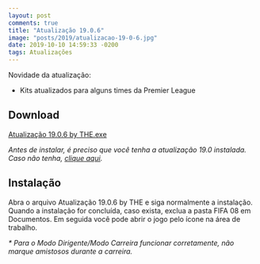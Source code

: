 ```yaml
---
layout: post
comments: true
title: "Atualização 19.0.6"
image: "posts/2019/atualizacao-19-0-6.jpg"
date: 2019-10-10 14:59:33 -0200
tags: Atualizações
---
```


Novidade da atualização:
- Kits atualizados para alguns times da Premier League

<h2>Download</h2>
<div class="download">
  <a class="download-button" href="http://bit.ly/2IFo3lb" data-filesize="177.2 MB">Atualização 19.0.6 by THE.exe</a>
</div>

<i>Antes de instalar, é preciso que você tenha a atualização 19.0 instalada. Caso não tenha, <a href="{{ relative_url }}/2018/12/atualizacao-19-0/">clique aqui</a>.</i>

<h2>Instalação</h2>
Abra o arquivo Atualização 19.0.6 by THE e siga normalmente a instalação.  
Quando a instalação for concluída, caso exista, exclua a pasta FIFA 08 em Documentos.  
Em seguida você pode abrir o jogo pelo ícone na área de trabalho.  

<i>* Para o Modo Dirigente/Modo Carreira funcionar corretamente, não marque amistosos durante a carreira.</i>